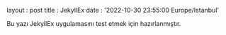 layout : post
title : JekyllEx
date : '2022-10-30 23:55:00 Europe/Istanbul'

Bu yazı JekyllEx uygulamasını test etmek için hazırlanmıştır.